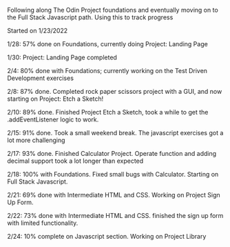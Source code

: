 Following along The Odin Project foundations and eventually moving on to the Full Stack Javascript path.
Using this to track progress

Started on 1/23/2022

1/28: 57% done on Foundations, currently doing Project: Landing Page

1/30: Project: Landing Page completed

2/4: 80% done with Foundations; currently working on the Test Driven Development exercises

2/8: 87% done. Completed rock paper scissors project with a GUI, and now starting on Project: Etch a Sketch!

2/10: 89% done. Finished Project Etch a Sketch, took a while to get the .addEventListener logic to work.

2/15: 91% done. Took a small weekend break. The javascript exercises got a lot more challenging

2/17: 93% done. Finished Calculator Project. Operate function and adding decimal support took a lot longer than expected

2/18: 100% with Foundations. Fixed small bugs with Calculator. Starting on Full Stack Javascript.

2/21: 69% done with Intermediate HTML and CSS. Working on Project Sign Up Form.

2/22: 73% done with Intermediate HTML and CSS. finished the sign up form with limited functionality.

2/24: 10% complete on Javascript section. Working on Project Library
